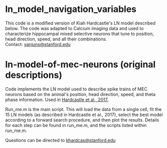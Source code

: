 # ln_model_navigation_variables
This code is a modified version of Kiah Hardcastle's LN model described below. The code was adapted to Calcium imaging data and used to characterize hippocampal mixed selective neurons that tune to position, head direction, speed, and all their combinations.  
Contact: yanjuns@stanford.edu

# ln-model-of-mec-neurons (original descriptions)
Code implements the LN model used to describe spike trains of MEC neurons based on the animal's position, head direction, speed, and theta phase information. Used in [Hardcastle et al., 2017.](http://www.cell.com/neuron/fulltext/S0896-6273(17)30237-4)

Run_me.m is the main script. This will load the data from a single cell, fit the 15 LN models (as described in Hardcastle et al., 2017), select the best model according to a forward search procedure, and then plot the results. Details for each step can be found in run_me.m, and the scripts listed within run_me.m. 

Questions can be directed to khardcas@stanford.edu
